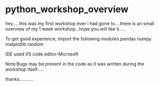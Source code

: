 # python_workshop_overview
hey.....this was my first workshop ever i had gone to....there is an small overview of my 1 week workshop...hope you will like it.....

To get good experience, 
import the following modules
pandas 
numpy 
matplotlib 
random

IDE used
VS code editor-Microsoft 

Note:Bugs may be present in the code as it was written during the workshop itself.....

thanks...........
